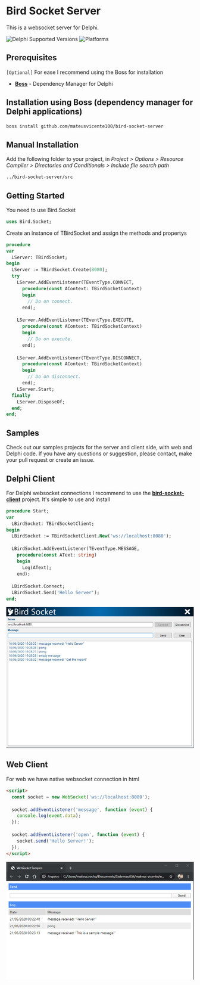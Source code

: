 # Bird Socket Server

This is a websocket server for Delphi.

![Delphi Supported Versions](https://img.shields.io/badge/Delphi%20Supported%20Versions-10.1%20and%20ever-blue.svg)
![Platforms](https://img.shields.io/badge/Supported%20platforms-Win32%20and%20Win64-red.svg)

## Prerequisites

`[Optional]` For ease I recommend using the Boss for installation

* [**Boss**](https://github.com/HashLoad/boss) - Dependency Manager for Delphi

## Installation using Boss (dependency manager for Delphi applications)

```html
boss install github.com/mateusvicente100/bird-socket-server
```

## Manual Installation

Add the following folder to your project, in *Project > Options > Resource Compiler > Directories and Conditionals > Include file search path*

```html
../bird-socket-server/src
```

## Getting Started

You need to use Bird.Socket

```pascal
uses Bird.Socket;
```

Create an instance of TBirdSocket and assign the methods and propertys

```pascal
procedure
var
  LServer: TBirdSocket;
begin
  LServer := TBirdSocket.Create(8080);
  try
    LServer.AddEventListener(TEventType.CONNECT,
      procedure(const AContext: TBirdSocketContext)
      begin
        // Do on connect.
      end);

    LServer.AddEventListener(TEventType.EXECUTE,
      procedure(const AContext: TBirdSocketContext)
      begin
        // Do on execute.
      end);

    LServer.AddEventListener(TEventType.DISCONNECT,
      procedure(const AContext: TBirdSocketContext)
      begin
        // Do on disconnect.
      end);
    LServer.Start;
  finally
    LServer.DisposeOf;
  end;
end;
```

## Samples

Check out our samples projects for the server and client side, with web and Delphi code. If you have any questions or suggestion, please contact, make your pull request or create an issue.

## Delphi Client

For Delphi websocket connections I recommend to use the [**bird-socket-client**](https://github.com/mateusvicente100/bird-socket-client) project. It's simple to use and install

```pascal
procedure Start;
var
  LBirdSocket: TBirdSocketClient;
begin
  LBirdSocket := TBirdSocketClient.New('ws://localhost:8080');

  LBirdSocket.AddEventListener(TEventType.MESSAGE,
    procedure(const AText: string)
    begin
      Log(AText);
    end);

  LBirdSocket.Connect;
  LBirdSocket.Send('Hello Server');
end;
```

<p align="center">
  <img src="samples/images/bird-socket-client-sample.png">  
</p>  

## Web Client

For web we have native websocket connection in html

```html
<script>
  const socket = new WebSocket('ws://localhost:8080');

  socket.addEventListener('message', function (event) {
    console.log(event.data);
  });

  socket.addEventListener('open', function (event) {
    socket.send('Hello Server!');
  });
</script>  
```

<p align="center">
  <img src="samples/images/sample-client-web.png">
</p>
